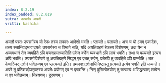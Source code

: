 ```yaml
---
index: 8.2.19
index_padded: 8.2.019
sutra: उपसर्गय अयतौ
vritti: kashika

---
```

अयतौ परतः उपसर्गस्य यो रेफः तस्य लकारः आदेशो भवति। प्लायते। पलायते। अत्र च यो ऽयम् एकादेशः, तस्य स्थानिवद्भावादयतेः उपसर्गस्य च विभागे सति, यदि अयतिग्रहणं रेफस्य विशेषणम्, तदा येन न अव्यवधानं तेन व्यवहिते ऽपि वचनप्रामाण्यातिति एकेन वर्णेन व्यवधाने ऽपि लत्वं भवति। तथा च पल्ययते इत्यत्र अपि भवति। उपसर्गविशेषणे तु अयतिग्रहणे सिद्धम् एव एतत् सर्वम्, प्रतेरपि तु व्यवहिते ऽपि प्राप्नोति। तत्र केषाञ्चिद् दर्शनं भवितव्यम् एव प्लत्ययते इति। प्रथमपक्षदर्शनाभिनिष्टास्तु प्रत्ययते इत्येव भवति इति मन्यन्ते। अपरे तु प्रतिशब्दोपसृष्टस्य अयतेः प्रयोगम् एव न इच्छन्ति। निस् दुसित्येतयोस् तु रुत्वस्य असिद्धत्वाल् लत्वेन न एव भवितब्यम्। निरयणम्। दुरयणम्।